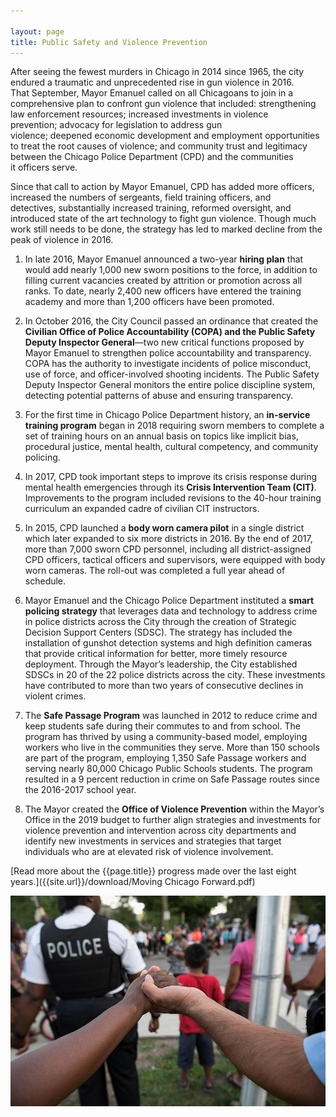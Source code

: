 ```yaml
---

layout: page
title: Public Safety and Violence Prevention 
---
```


After seeing the fewest murders in Chicago in 2014 since 1965, the city endured a traumatic and unprecedented rise in gun violence in 2016. That September, Mayor Emanuel called on all Chicagoans to join in a comprehensive plan to confront gun violence that included: strengthening law enforcement resources; increased investments in violence prevention; advocacy for legislation to address gun violence; deepened economic development and employment opportunities to treat the root causes of violence; and community trust and legitimacy between the Chicago Police Department (CPD) and the communities it officers serve.  

Since that call to action by Mayor Emanuel, CPD has added more officers, increased the numbers of sergeants, field training officers, and detectives, substantially increased training, reformed oversight, and introduced state of the art technology to fight gun violence. Though much work still needs to be done, the strategy has led to marked decline from the peak of violence in 2016.  

1. In late 2016, Mayor Emanuel announced a two-year **hiring plan** that would add nearly 1,000 new sworn positions to the force, in addition to filling current vacancies created by attrition or promotion across all ranks. To date, nearly 2,400 new officers have entered the training academy and more than 1,200 officers have been promoted. 

1. In October 2016, the City Council passed an ordinance that created the **Civilian Office of Police Accountability (COPA) and the Public Safety Deputy Inspector General**—two new critical functions proposed by Mayor Emanuel to strengthen police accountability and transparency. COPA has the authority to investigate incidents of police misconduct, use of force, and officer-involved shooting incidents. The Public Safety Deputy Inspector General monitors the entire police discipline system, detecting potential patterns of abuse and ensuring transparency.  

1. For the first time in Chicago Police Department history, an **in-service training program** began in 2018 requiring sworn members to complete a set of training hours on an annual basis on topics like implicit bias, procedural justice, mental health, cultural competency, and community policing. 

1. In 2017, CPD took important steps to improve its crisis response during mental health emergencies through its **Crisis Intervention Team (CIT)**. Improvements to the program included revisions to the 40-hour training curriculum an expanded cadre of civilian CIT instructors. 

1. In 2015, CPD launched a **body worn camera pilot** in a single district which later expanded to six more districts in 2016. By the end of 2017, more than 7,000 sworn CPD personnel, including all district-assigned CPD officers, tactical officers and supervisors, were equipped with body worn cameras. The roll-out was completed a full year ahead of schedule. 

1. Mayor Emanuel and the Chicago Police Department instituted a **smart policing strategy** that leverages data and technology to address crime in police districts across the City through the creation of Strategic Decision Support Centers (SDSC). The strategy has included the installation of gunshot detection systems and high definition cameras that provide critical information for better, more timely resource deployment. Through the Mayor’s leadership, the City established SDSCs in 20 of the 22 police districts across the city. These investments have contributed to more than two years of consecutive declines in violent crimes. 

1. The **Safe Passage Program** was launched in 2012 to reduce crime and keep students safe during their commutes to and from school. The program has thrived by using a community-based model, employing workers who live in the communities they serve. More than 150 schools are part of the program, employing 1,350 Safe Passage workers and serving nearly 80,000 Chicago Public Schools students. The program resulted in a 9 percent reduction in crime on Safe Passage routes since the 2016-2017 school year.

1. The Mayor created the **Office of Violence Prevention** within the Mayor’s Office in the 2019 budget to further align strategies and investments for violence prevention and intervention across city departments and identify new investments in services and strategies that target individuals who are at elevated risk of violence involvement.

[Read more about the {{page.title}} progress made over the last eight years.]({{site.url}}/download/Moving Chicago Forward.pdf)

![Image of community event with CPD](/assets/img/CAPS.jpg) 